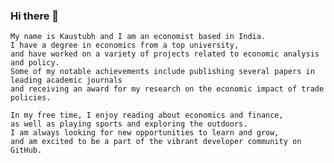 ### Hi there 👋

    My name is Kaustubh and I am an economist based in India.
    I have a degree in economics from a top university,
    and have worked on a variety of projects related to economic analysis and policy.
    Some of my notable achievements include publishing several papers in leading academic journals
    and receiving an award for my research on the economic impact of trade policies.

    In my free time, I enjoy reading about economics and finance,
    as well as playing sports and exploring the outdoors. 
    I am always looking for new opportunities to learn and grow, 
    and am excited to be a part of the vibrant developer community on GitHub.
